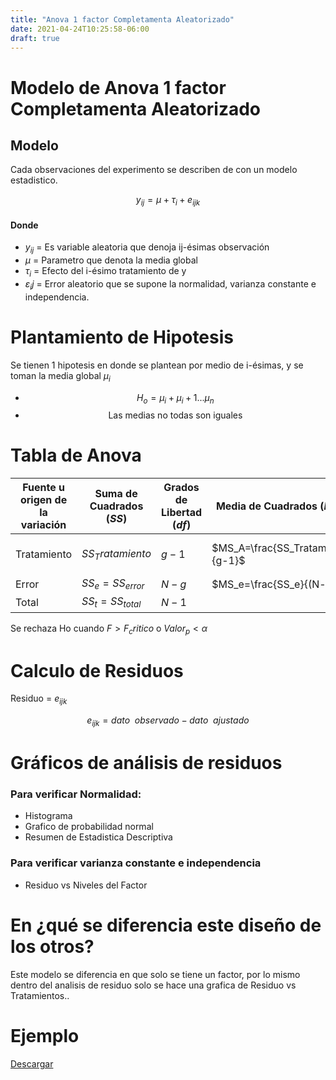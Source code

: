 ```yaml
---
title: "Anova 1 factor Completamenta Aleatorizado"
date: 2021-04-24T10:25:58-06:00
draft: true
---
```


# Modelo de Anova 1 factor Completamenta Aleatorizado

## Modelo

Cada observaciones del experimento se describen de con un modelo estadistico. 

$$
y_{ij} = \mu + \tau_i + e_{ijk} 
$$

#### Donde
- $y_{ij}$ = Es variable aleatoria que denoja ij-ésimas observación
- $\mu$ = Parametro que denota la media global
- $\tau_i$ = Efecto del i-ésimo tratamiento de y
- $\varepsilon_ij$ = Error aleatorio que se supone la normalidad, varianza constante e independencia.


# Plantamiento de Hipotesis
Se tienen 1 hipotesis en donde se plantean por medio de i-ésimas, y se toman la media global $\mu_i$ 

- $$H_o = \mu_i + \mu_i+1 ... \mu_n$$
- $$\text{Las medias no todas son iguales}$$

# Tabla de Anova

| Fuente u  origen de  la  variación | Suma de  Cuadrados ($SS$) | Grados  de  Libertad ($df$) | Media de  Cuadrados ($MS$) | F                    | F crítico                        | Valor P |
|------------------------------------|---------------------------|-----------------------------|----------------------------|----------------------|----------------------------------|---------|
| Tratamiento                                  | $SS_Tratamiento$                    | $g-1$                         | $MS_A=\frac{SS_Tratamient}{g-1}$    | $\frac{MS_Trata}{MS_e}$  | $F(\alpha, g-1, N-g)$        |         |
| Error                              | $SS_e=SS_{error}$         | $N-g$                   | $MS_e=\frac{SS_e}{(N-g)}$             |                      |                                  |         |
| Total                              | $SS_t=SS_{total}$         | $N-1$                       |                            |                      |                                  |         |

Se rechaza Ho cuando $F> F_critico$ o $Valor_p < \alpha$

# Calculo de Residuos
Residuo = $e_{ijk}$

$$e_{ijk}= dato \enspace observado - dato \enspace ajustado$$

# Gráficos de análisis de residuos

### Para verificar Normalidad:
- Histograma
- Grafico de probabilidad normal
- Resumen de Estadistica Descriptiva

### Para verificar varianza constante e independencia
- Residuo vs Niveles del Factor

# En ¿qué se diferencia este diseño de los otros?
Este modelo se diferencia en que solo se tiene un factor, por lo mismo dentro del analisis de residuo solo se hace una grafica de Residuo vs Tratamientos..

# Ejemplo
[Descargar](/anova-wiki/Ejemplo_2_k.xlsx)


